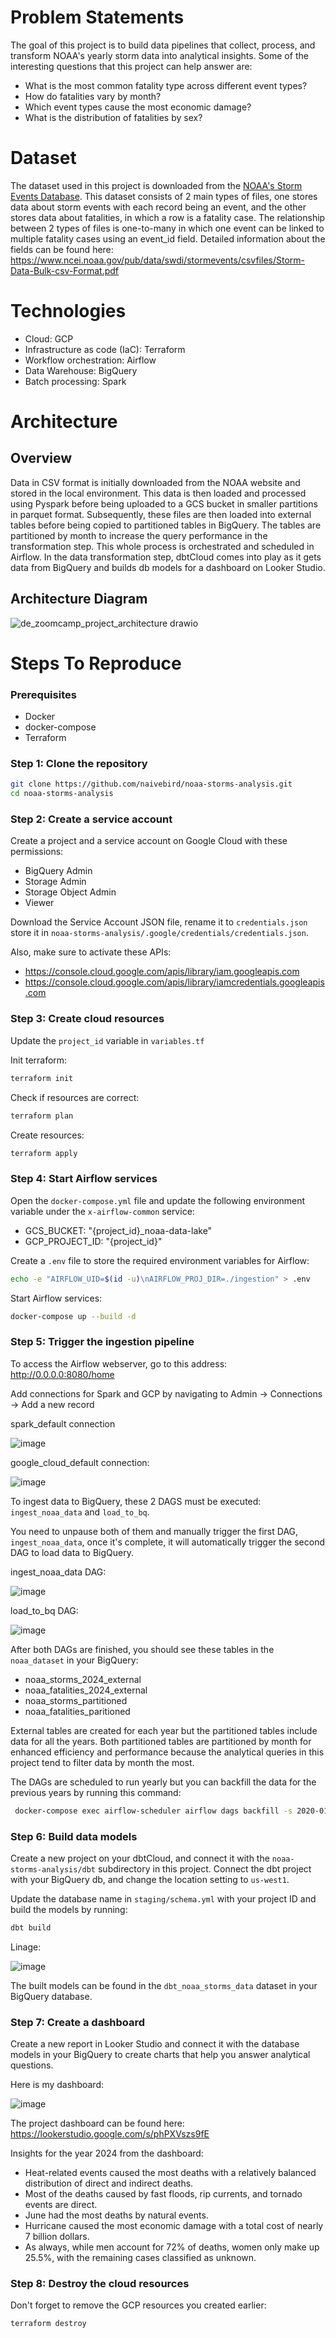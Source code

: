 # Problem Statements 
The goal of this project is to build data pipelines that collect, process, and transform NOAA's yearly storm data into analytical insights. Some of the interesting questions that this project can help answer are: 
* What is the most common fatality type across different event types?
* How do fatalities vary by month?
* Which event types cause the most economic damage?
* What is the distribution of fatalities by sex?

# Dataset
The dataset used in this project is downloaded from the [NOAA's Storm Events Database](https://www.ncdc.noaa.gov/stormevents/). This dataset consists of 2 main types of files, one stores data about storm events with each record being an event, and the other stores data about fatalities, in which a row is a fatality case.
The relationship between 2 types of files is one-to-many in which one event can be linked to multiple fatality cases using an event_id field. Detailed information about the fields can be found here: https://www.ncei.noaa.gov/pub/data/swdi/stormevents/csvfiles/Storm-Data-Bulk-csv-Format.pdf

# Technologies
* Cloud: GCP
* Infrastructure as code (IaC): Terraform
* Workflow orchestration: Airflow
* Data Warehouse: BigQuery
* Batch processing: Spark
# Architecture 
## Overview
Data in CSV format is initially downloaded from the NOAA website and stored in the local environment. This data is then loaded and processed using Pyspark before being uploaded to a GCS bucket in smaller partitions in parquet format. Subsequently, these files are then loaded into external tables before being copied to partitioned tables in BigQuery. The tables are partitioned by month to increase the query performance in the transformation step. This whole process is orchestrated and scheduled in Airflow. In the data transformation step, dbtCloud comes into play as it gets data from BigQuery and builds db models for a dashboard on Looker Studio.
## Architecture Diagram
![de_zoomcamp_project_architecture drawio](https://github.com/user-attachments/assets/0be5d2f4-07a1-459a-8b56-ef79fdcab3b3)

# Steps To Reproduce

### Prerequisites 
* Docker
* docker-compose
* Terraform

### Step 1: Clone the repository
```bash
git clone https://github.com/naivebird/noaa-storms-analysis.git
cd noaa-storms-analysis
```
### Step 2: Create a service account
Create a project and a service account on Google Cloud with these permissions:
* BigQuery Admin
* Storage Admin
* Storage Object Admin
* Viewer

Download the Service Account JSON file, rename it to `credentials.json` store it in `noaa-storms-analysis/.google/credentials/credentials.json`.

Also, make sure to activate these APIs:

* https://console.cloud.google.com/apis/library/iam.googleapis.com
* https://console.cloud.google.com/apis/library/iamcredentials.googleapis.com

### Step 3: Create cloud resources
Update the `project_id` variable in `variables.tf`

Init terraform:
```bash
terraform init
```
Check if resources are correct:
```bash
terraform plan
```
Create resources:
```bash
terraform apply
```

### Step 4: Start Airflow services
Open the `docker-compose.yml` file and update the following environment variable under the `x-airflow-common` service:
* GCS_BUCKET: "{project_id}_noaa-data-lake"
* GCP_PROJECT_ID: "{project_id}"

Create a `.env` file to store the required environment variables for Airflow:
```bash
echo -e "AIRFLOW_UID=$(id -u)\nAIRFLOW_PROJ_DIR=./ingestion" > .env
```
Start Airflow services:
```bash
docker-compose up --build -d
```
### Step 5: Trigger the ingestion pipeline
To access the Airflow webserver, go to this address: http://0.0.0.0:8080/home

Add connections for Spark and GCP by navigating to Admin -> Connections -> Add a new record

spark_default connection

![image](https://github.com/user-attachments/assets/c1308d71-51d7-4ae5-ba35-edb2cefa52e9)

google_cloud_default connection:

![image](https://github.com/user-attachments/assets/3109b053-1cd9-43b6-ac72-01df893d663f)


To ingest data to BigQuery, these 2 DAGS must be executed: `ingest_noaa_data` and `load_to_bq`.

You need to unpause both of them and manually trigger the first DAG, `ingest_noaa_data`, once it's complete, it will automatically trigger the second DAG to load data to BigQuery.

ingest_noaa_data DAG:

![image](https://github.com/user-attachments/assets/d54f1697-510a-4cc9-94c7-7f332438c597)

load_to_bq DAG:

![image](https://github.com/user-attachments/assets/ffca38db-33dd-4d95-ae2c-d50f1003925f)

After both DAGs are finished, you should see these tables in the `noaa_dataset` in your BigQuery:
* noaa_storms_2024_external
* noaa_fatalities_2024_external
* noaa_storms_partitioned
* noaa_fatalities_paritioned

External tables are created for each year but the partitioned tables include data for all the years. Both partitioned tables are partitioned by month for enhanced efficiency and performance because the analytical queries in this project tend to filter data by month the most.

The DAGs are scheduled to run yearly but you can backfill the data for the previous years by running this command:
```bash
 docker-compose exec airflow-scheduler airflow dags backfill -s 2020-01-01 -e 2024-01-01 ingest_noaa_data
```

### Step 6: Build data models
Create a new project on your dbtCloud, and connect it with the `noaa-storms-analysis/dbt` subdirectory in this project. Connect the dbt project with your BigQuery db, and change the location setting to `us-west1`.

Update the database name in `staging/schema.yml` with your project ID and build the models by running:

```bash
dbt build
```

Linage:

![image](https://github.com/user-attachments/assets/30ebb7e1-b0b0-456b-a4bf-67d4a13b0115)


The built models can be found in the `dbt_noaa_storms_data` dataset in your BigQuery database.

### Step 7: Create a dashboard
Create a new report in Looker Studio and connect it with the database models in your BigQuery to create charts that help you answer analytical questions.

Here is my dashboard:

![image](https://github.com/user-attachments/assets/eb5bb0ae-91e5-42a9-9a1a-66f3fd3d99b6)

The project dashboard can be found here: https://lookerstudio.google.com/s/phPXVszs9fE

Insights for the year 2024 from the dashboard:
* Heat-related events caused the most deaths with a relatively balanced distribution of direct and indirect deaths.
* Most of the deaths caused by fast floods, rip currents, and tornado events are direct.
* June had the most deaths by natural events.
* Hurricane caused the most economic damage with a total cost of nearly 7 billion dollars.
* As always, while men account for 72% of deaths, women only make up 25.5%, with the remaining cases classified as unknown.

### Step 8: Destroy the cloud resources
Don't forget to remove the GCP resources you created earlier:
```bash
terraform destroy
```
